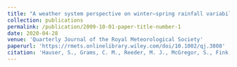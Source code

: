 ```yaml
---
title: "A weather system perspective on winter–spring rainfall variability in southeastern Australia during El Niño"
collection: publications
permalink: /publication/2009-10-01-paper-title-number-1
date: 2020-04-28
venue: 'Quarterly Journal of the Royal Meteorological Society'
paperurl: 'https://rmets.onlinelibrary.wiley.com/doi/10.1002/qj.3808'
citation: 'Hauser, S., Grams, C. M., Reeder, M. J., McGregor, S., Fink, A. H., & Quinting, J. F. (2020). A weather system perspective on winter–spring rainfall variability in southeastern Australia during El Niño. Quarterly Journal of the Royal Meteorological Society, 146(731), 2614–2633, https://doi.org/10.1002/qj.3808.'
---
```

